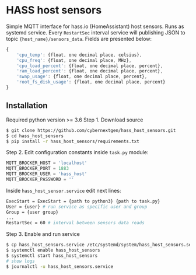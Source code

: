 # HASS host sensors
Simple MQTT interface for hass.io (HomeAssistant) host sensors. Runs as systemd service. Every `RestartSec` interval service 
will publishing JSON to topic `{host_name}/sensors_data`. Fields are presented below:
```js
{
    'cpu_temp': {float, one decimal place, celsius},
    'cpu_freq': {float, one decimal place, MHz},
    'cpu_load_percent': {float, one decimal place, percent},
    'ram_load_percent': {float, one decimal place, percent},
    'swap_usage': {float, one decimal place, percent},
    'root_fs_disk_usage': {float, one decimal place, percent}
}
```

## Installation
Required python version >= 3.6
Step 1. Download source
```sh
$ git clone https://github.com/cybernextgen/hass_host_sensors.git
$ cd hass_host_sensors
$ pip install -r hass_host_sensors/requirements.txt
```
Step 2. Edit configuration constants inside `task.py` module:
```python
MQTT_BROCKER_HOST = 'localhost'
MQTT_BROCKER_PORT = 1883
MQTT_BROCKER_USER = 'hass_host'
MQTT_BROCKER_PASSWORD = ''
```
Inside `hass_host_sensor.service` edit next lines:
```sh
ExecStart = ExecStart = {path to python3} {path to task.py}
User = {user} # run service as specific user and group
Group = {user group}
...
RestartSec = 60 # interval between sensors data reads
```
Step 3. Enable and run service
```sh
$ cp hass_host_sensors.service /etc/systemd/system/hass_host_sensors.service
$ systemctl enable hass_host_sensors
$ systemctl start hass_host_sensors
# show logs
$ journalctl -u hass_host_sensors.service
```